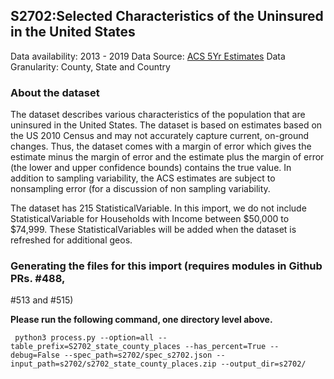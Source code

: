 ## S2702:Selected Characteristics of the Uninsured in the United States
Data availability: 2013 - 2019
Data Source: [ACS 5Yr Estimates](https://data.census.gov/cedsci/table?q=S2702&g=0100000US.050000&tid=ACSST5Y2019.S2702&hidePreview=true)
Data Granularity: County, State and Country

### About the dataset
The dataset describes various characteristics of the population that are uninsured in the United States. The dataset is based on estimates based on the US 2010 Census and may not accurately capture current, on-ground changes. Thus, the dataset comes with a margin of error which gives the estimate minus the margin of error and the estimate plus the margin of error (the lower and upper confidence bounds) contains the true value. In addition to sampling variability, the ACS estimates are subject to nonsampling error (for a discussion of non sampling variability.

The dataset has 215 StatisticalVariable. In this import, we do not include
StatisticalVariable for Households with Income between $50,000 to $74,999. These
StatisticalVariables will be added when the dataset is refreshed for additional
geos.

### Generating the files for this import (requires modules in Github PRs. #488,
#513 and #515)

**Please run the following command, one directory level above.** 
```shell
 python3 process.py --option=all --table_prefix=S2702_state_county_places --has_percent=True --debug=False --spec_path=s2702/spec_s2702.json --input_path=s2702/s2702_state_county_places.zip --output_dir=s2702/
```
